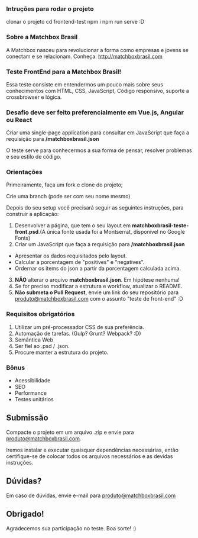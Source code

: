 ### Intruções para rodar o projeto
clonar o projeto
cd frontend-test
npm i
npm run serve :D

### Sobre a Matchbox Brasil
A Matchbox nasceu para revolucionar a forma como empresas e jovens se conectam e se relacionam. 
Conheça: http://matchboxbrasil.com

### Teste FrontEnd para a Matchbox Brasil!
Essa teste consiste em entendermos um pouco mais sobre seus conhecimentos com HTML, CSS, JavaScript, Código responsivo, suporte a crossbrowser e lógica.


### Desafio deve ser feito preferencialmente em Vue.js, Angular ou React

Criar uma single-page application para consultar em JavaScript que faça a requisição para **/matchboxbrasil.json**

O teste serve para conhecermos a sua forma de pensar, resolver problemas e seu estilo de código.

### Orientações

Primeiramente, faça um fork e clone do projeto;

Crie uma branch (pode ser com seu nome mesmo)

Depois do seu setup você precisará seguir as seguintes instruções, para construir a aplicação:

1. Desenvolver a página, que tem o seu layout em **matchboxbrasil-teste-front.psd**.(A única fonte usada foi a Montserrat, disponível no Google Fonts)
2. Criar um JavaScript que faça a requisição para **/matchboxbrasil.json**
  * Apresentar os dados requisitados pelo layout.
  * Calcular a porcentagem de "positives" e "negatives".
  * Ordernar os items do json a partir da porcentagem calculada acima.
3.  **NÃO** alterar o arquivo **matchboxbrasil.json**. Em hipótese nenhuma!
4. Se for preciso modificar a estrutura e workflow, atualizar o README.
5. **Não submeta o Pull Request**, envie um link do seu repositório para produto@matchboxbrasil.com com o assunto "teste de front-end" :D

### Requisitos obrigatórios
1. Utilizar um pré-processador CSS de sua preferência.
2. Automação de tarefas. (Gulp? Grunt? Webpack? :D)
3. Semântica Web
5. Ser fiel ao .psd / .json.
6. Procure manter a estrutura do projeto.
  
### Bônus
- Acessibilidade
- SEO
- Performance  
- Testes unitários

## Submissão

Compacte o projeto em um arquivo .zip e envie para produto@matchboxbrasil.com.

Iremos instalar e executar quaisquer dependências necessárias, então certifique-se de colocar todos os arquivos necessários e as devidas instruções.

## Dúvidas?

Em caso de dúvidas, envie e-mail para produto@matchboxbrasil.com


## Obrigado!

Agradecemos sua participação no teste. Boa sorte! :)
